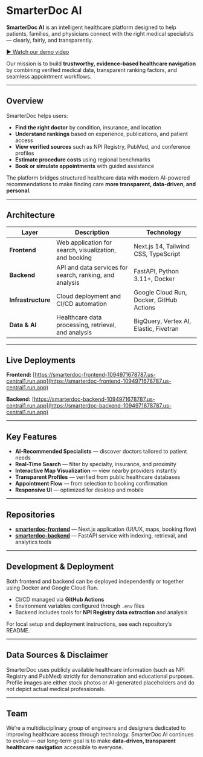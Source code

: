 # SmarterDoc AI

**SmarterDoc AI** is an intelligent healthcare platform designed to help patients, families, and physicians connect with the right medical specialists — clearly, fairly, and transparently.

[▶ Watch our demo video](https://www.youtube.com/watch?v=TZyxbZrWwQk&t=4s)

Our mission is to build **trustworthy, evidence-based healthcare navigation** by combining verified medical data, transparent ranking factors, and seamless appointment workflows.

---

## Overview

SmarterDoc helps users:

* **Find the right doctor** by condition, insurance, and location
* **Understand rankings** based on experience, publications, and patient access
* **View verified sources** such as NPI Registry, PubMed, and conference profiles
* **Estimate procedure costs** using regional benchmarks
* **Book or simulate appointments** with guided assistance

The platform bridges structured healthcare data with modern AI-powered recommendations to make finding care **more transparent, data-driven, and personal**.

---

## Architecture

| Layer              | Description                                             | Technology                               |
| ------------------ | ------------------------------------------------------- | ---------------------------------------- |
| **Frontend**       | Web application for search, visualization, and booking  | Next.js 14, Tailwind CSS, TypeScript     |
| **Backend**        | API and data services for search, ranking, and analysis | FastAPI, Python 3.11+, Docker            |
| **Infrastructure** | Cloud deployment and CI/CD automation                   | Google Cloud Run, Docker, GitHub Actions |
| **Data & AI**      | Healthcare data processing, retrieval, and analysis     | BigQuery, Vertex AI, Elastic, Fivetran   |

---

## Live Deployments

**Frontend:**
[https://smarterdoc-frontend-1094971678787.us-central1.run.app](https://smarterdoc-frontend-1094971678787.us-central1.run.app)

**Backend:**
[https://smarterdoc-backend-1094971678787.us-central1.run.app](https://smarterdoc-backend-1094971678787.us-central1.run.app)

---

## Key Features

* **AI-Recommended Specialists** — discover doctors tailored to patient needs
* **Real-Time Search** — filter by specialty, insurance, and proximity
* **Interactive Map Visualization** — view nearby providers instantly
* **Transparent Profiles** — verified from public healthcare databases
* **Appointment Flow** — from selection to booking confirmation
* **Responsive UI** — optimized for desktop and mobile

---

## Repositories

* [**smarterdoc-frontend**](https://github.com/SmarterDoc-AI-Accelerate-2025/smarterdoc-frontend) — Next.js application (UI/UX, maps, booking flow)
* [**smarterdoc-backend**](https://github.com/SmarterDoc-AI-Accelerate-2025/smarterdoc-backend) — FastAPI service with indexing, retrieval, and analytics tools

---

## Development & Deployment

Both frontend and backend can be deployed independently or together using Docker and Google Cloud Run.

* CI/CD managed via **GitHub Actions**
* Environment variables configured through `.env` files
* Backend includes tools for **NPI Registry data extraction** and analysis

For local setup and deployment instructions, see each repository’s README.

---

## Data Sources & Disclaimer

SmarterDoc uses publicly available healthcare information (such as NPI Registry and PubMed) strictly for demonstration and educational purposes.
Profile images are either stock photos or AI-generated placeholders and do not depict actual medical professionals.

---

## Team

We’re a multidisciplinary group of engineers and designers dedicated to improving healthcare access through technology.
SmarterDoc AI continues to evolve — our long-term goal is to make **data-driven, transparent healthcare navigation** accessible to everyone.
